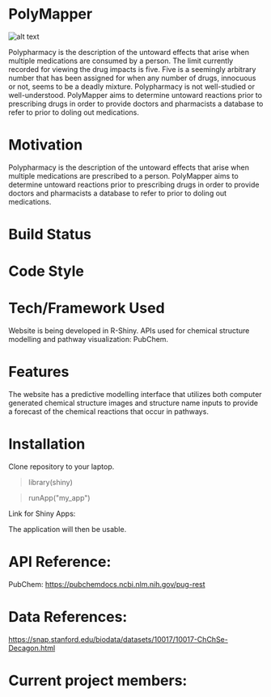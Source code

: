 # PolyMapper

![alt text](https://cdn.iconsflow.com/_EVw3_RGZ8ezMuF0wlyAJn0c0XCbMTKZ0bAbcyI_kEFFNM8I.png)

Polypharmacy is the description of the untoward effects that arise when multiple medications are consumed by a person. The limit currently recorded for viewing the drug impacts is five.  Five is a seemingly arbitrary number that has been assigned for when any number of drugs, innocuous or not, seems to be a deadly mixture.  Polypharmacy is not well-studied or well-understood.  PolyMapper aims to determine untoward reactions prior to prescribing drugs in order to provide doctors and pharmacists a database to refer to prior to doling out medications.  

# Motivation
Polypharmacy is the description of the untoward effects that arise when multiple medications are prescribed to a person.  PolyMapper aims to determine untoward reactions prior to prescribing drugs in order to provide doctors and pharmacists a database to refer to prior to doling out medications.  

# Build Status

# Code Style 

# Tech/Framework Used
Website is being developed in R-Shiny.
APIs used for chemical structure modelling and pathway visualization: PubChem.

# Features
The website has a predictive modelling interface that utilizes both computer generated chemical structure images and structure name inputs to provide a forecast of the chemical reactions that occur in pathways.  

# Installation
Clone repository to your laptop.  
> library(shiny)

> runApp("my_app")

Link for Shiny Apps:  

The application will then be usable.  

# API Reference:
PubChem: https://pubchemdocs.ncbi.nlm.nih.gov/pug-rest

# Data References:
https://snap.stanford.edu/biodata/datasets/10017/10017-ChChSe-Decagon.html

# Current project members:
